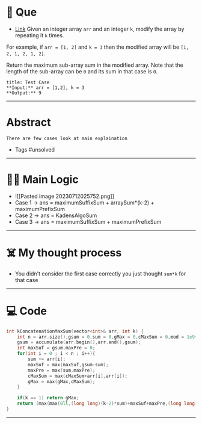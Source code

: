 # 🧩 Que
- [Link](https://leetcode.com/problems/k-concatenation-maximum-sum/?envType=list&envId=50wroh7h)
Given an integer array `arr` and an integer `k`, modify the array by repeating it `k` times.

For example, if `arr = [1, 2]` and `k = 3` then the modified array will be `[1, 2, 1, 2, 1, 2]`.

Return the maximum sub-array sum in the modified array. Note that the length of the sub-array can be `0` and its sum in that case is `0`.
```ad-question
title: Test Case
**Input:** arr = [1,2], k = 3
**Output:** 9
```

---
# Abstract
```ad-abstract
There are few cases look at main explaination
```

- Tags #unsolved 
--- 
# 🕵️‍♂️ Main Logic
- ![[Pasted image 20230712025752.png]]
- Case 1 -> ans = maximumSuffixSum + arraySum*(k-2) + maximumPrefixSum
- Case 2 -> ans = KadensAlgoSum
- Case 3 -> ans = maximumSuffixSum + maximumPrefixSum

---
# ☠️ My thought process
- You didn't consider the first case correctly you just thought `sum*k` for that case
---

# 💻 Code
```cpp
int kConcatenationMaxSum(vector<int>& arr, int k) {
	int n = arr.size(),gsum = 0,sum = 0,gMax = 0,cMaxSum = 0,mod = 1e9+7;
	gsum = accumulate(arr.begin(),arr.end(),gsum);
	int maxSuf = gsum,maxPre = 0;
	for(int i = 0 ; i < n ; i++){
		sum += arr[i];
		maxSuf = max(maxSuf,gsum-sum);
		maxPre = max(sum,maxPre);
		cMaxSum = max(cMaxSum+arr[i],arr[i]);
		gMax = max(gMax,cMaxSum);
	}

	if(k == 1) return gMax;
	return (max(max(0ll,(long long)(k-2)*sum)+maxSuf+maxPre,(long long)gMax))%mod;
}
```
---
